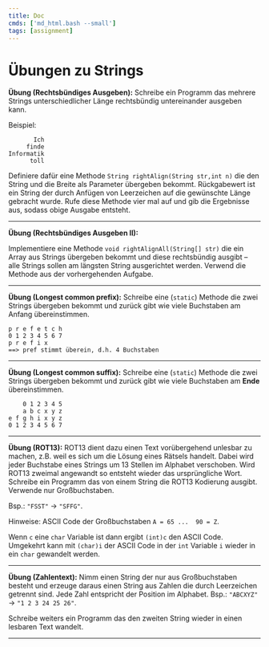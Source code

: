 ```yaml
---
title: Doc
cmds: ['md_html.bash --small']
tags: [assignment]
---
```


# Übungen zu Strings



**Übung (Rechtsbündiges Ausgeben):**
Schreibe ein Programm das mehrere Strings unterschiedlicher Länge rechtsbündig untereinander ausgeben kann.

Beispiel:

```
       Ich
     finde
Informatik
      toll
```

Definiere dafür eine Methode `String rightAlign(String str,int n)` die den String und die Breite als Parameter übergeben bekommt. Rückgabewert ist ein String der durch Anfügen von Leerzeichen auf die gewünschte Länge gebracht wurde. Rufe diese Methode vier mal auf und gib die Ergebnisse aus, sodass obige Ausgabe entsteht.



---

**Übung (Rechtsbündiges Ausgeben II):**

Implementiere eine Methode `void rightAlignAll(String[] str)` die ein Array aus Strings übergeben bekommt und diese rechtsbündig ausgibt – alle Strings sollen am längsten String ausgerichtet werden. Verwend die Methode aus der vorhergehenden Aufgabe.



---

**Übung (Longest common prefix):**
Schreibe eine (`static`) Methode die zwei Strings übergeben bekommt und zurück gibt wie viele Buchstaben am Anfang übereinstimmen.

```
p r e f e t c h
0 1 2 3 4 5 6 7
p r e f i x
==> pref stimmt überein, d.h. 4 Buchstaben
```



---

**Übung (Longest common suffix):**
Schreibe eine (`static`) Methode die zwei Strings übergeben bekommt und zurück gibt wie viele Buchstaben am **Ende** übereinstimmen.

```
    0 1 2 3 4 5
    a b c x y z
e f g h i x y z
0 1 2 3 4 5 6 7
```



---

**Übung (ROT13):**
ROT13 dient dazu einen Text vorübergehend unlesbar zu machen, z.B. weil es sich um die Lösung eines Rätsels handelt. Dabei wird jeder Buchstabe eines Strings um 13 Stellen im Alphabet verschoben. Wird ROT13 zweimal angewandt so entsteht wieder das ursprüngliche Wort. Schreibe ein Programm das von einem String die ROT13 Kodierung ausgibt. Verwende nur Großbuchstaben.

Bsp.: `"FSST"` $\longrightarrow$ `"SFFG"`.

Hinweise: ASCII Code der Großbuchstaben `A = 65 ...  90 = Z`.

Wenn `c` eine `char` Variable ist dann ergibt `(int)c` den ASCII Code. Umgekehrt kann mit `(char)i` der ASCII Code in der `int` Variable `i` wieder in ein `char` gewandelt werden.



---

**Übung (Zahlentext):**
Nimm einen String der nur aus Großbuchstaben besteht und erzeuge daraus einen String aus Zahlen die durch Leerzeichen getrennt sind.
Jede Zahl entspricht der Position im Alphabet.
Bsp.: `"ABCXYZ"` $\longrightarrow$ `"1 2 3 24 25 26"`.

Schreibe weiters ein Programm das den zweiten String wieder in einen lesbaren Text wandelt.

---


